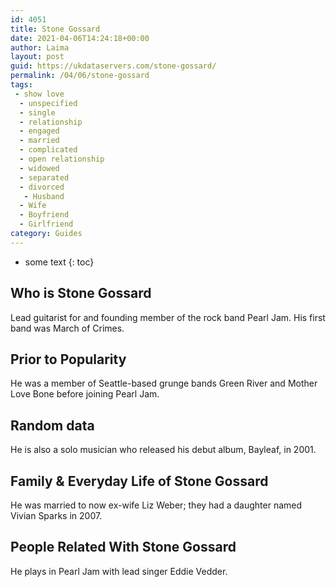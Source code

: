 ```yaml
---
id: 4051
title: Stone Gossard
date: 2021-04-06T14:24:18+00:00
author: Laima
layout: post
guid: https://ukdataservers.com/stone-gossard/
permalink: /04/06/stone-gossard
tags:
 - show love
  - unspecified
  - single
  - relationship
  - engaged
  - married
  - complicated
  - open relationship
  - widowed
  - separated
  - divorced
   - Husband
  - Wife
  - Boyfriend
  - Girlfriend
category: Guides
---
```


* some text
{: toc}


## Who is Stone Gossard
                  
                  
                  
Lead guitarist for and founding member of the rock band Pearl Jam. His first band was March of Crimes.
                  
              
            
              
            
                
                
                
## Prior to Popularity
                  
                  
                  
He was a member of Seattle-based grunge bands Green River and Mother Love Bone before joining Pearl Jam.
                  
              
            
              
            
                
                
                
## Random data
                  
                  
                  
He is also a solo musician who released his debut album, Bayleaf, in 2001.
                  
              
            
              
            
                
                
                
## Family & Everyday Life of Stone Gossard
                  
                  
                  
He was married to now ex-wife Liz Weber; they had a daughter named Vivian Sparks in 2007.
                  
              
            
              
            
                
                
                
## People Related With Stone Gossard
                  
                  
                  
He plays in Pearl Jam with lead singer Eddie Vedder.
                  
              
            
              
            
                
              
            
              
              
            
            
              
            
          
          
          